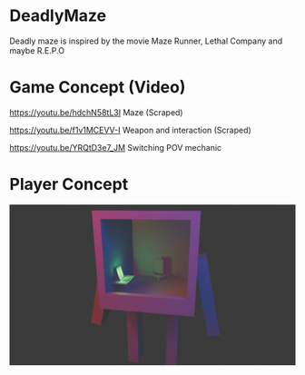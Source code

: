 # DeadlyMaze
Deadly maze is inspired by the movie Maze Runner, Lethal Company and maybe R.E.P.O

# Game Concept (Video)
https://youtu.be/hdchN58tL3I Maze (Scraped)

https://youtu.be/f1v1MCEVV-I Weapon and interaction (Scraped)

https://youtu.be/YRQtD3e7_JM Switching POV mechanic
# Player Concept
![image](https://github.com/Hhk187/DeadlyMaze/blob/main/temp/Concept/PlayerConcept/PlayerConcept.png?raw=true)


